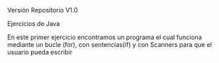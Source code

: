 Versión Repositorio V1.0



Ejercicios de Java



En este primer ejercicio encontramos un programa el cual funciona mediante un bucle (for), con sentencias(if) y con Scanners para que el usuario pueda escribir

